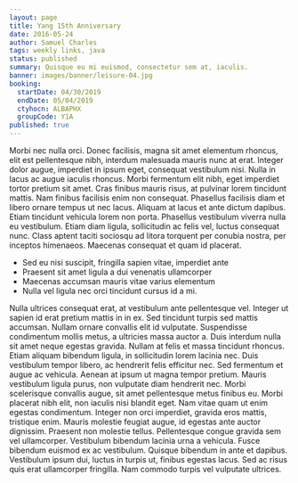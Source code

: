 ```yaml
---
layout: page
title: Yang 15th Anniversary
date: 2016-05-24
author: Samuel Charles
tags: weekly links, java
status: published
summary: Quisque eu mi euismod, consectetur sem at, iaculis.
banner: images/banner/leisure-04.jpg
booking:
  startDate: 04/30/2019
  endDate: 05/04/2019
  ctyhocn: ALBAPHX
  groupCode: Y1A
published: true
---
```

Morbi nec nulla orci. Donec facilisis, magna sit amet elementum rhoncus, elit est pellentesque nibh, interdum malesuada mauris nunc at erat. Integer dolor augue, imperdiet in ipsum eget, consequat vestibulum nisi. Nulla in lacus ac augue iaculis rhoncus. Morbi fermentum elit nibh, eget imperdiet tortor pretium sit amet. Cras finibus mauris risus, at pulvinar lorem tincidunt mattis. Nam finibus facilisis enim non consequat. Phasellus facilisis diam et libero ornare tempus ut nec lacus. Aliquam at lacus et ante dictum dapibus. Etiam tincidunt vehicula lorem non porta. Phasellus vestibulum viverra nulla eu vestibulum. Etiam diam ligula, sollicitudin ac felis vel, luctus consequat nunc. Class aptent taciti sociosqu ad litora torquent per conubia nostra, per inceptos himenaeos. Maecenas consequat et quam id placerat.

* Sed eu nisi suscipit, fringilla sapien vitae, imperdiet ante
* Praesent sit amet ligula a dui venenatis ullamcorper
* Maecenas accumsan mauris vitae varius elementum
* Nulla vel ligula nec orci tincidunt cursus id a mi.

Nulla ultrices consequat erat, at vestibulum ante pellentesque vel. Integer ut sapien id erat pretium mattis in in ex. Sed tincidunt turpis sed mattis accumsan. Nullam ornare convallis elit id vulputate. Suspendisse condimentum mollis metus, a ultricies massa auctor a. Duis interdum nulla sit amet neque egestas gravida. Nullam at felis et massa tincidunt rhoncus. Etiam aliquam bibendum ligula, in sollicitudin lorem lacinia nec. Duis vestibulum tempor libero, ac hendrerit felis efficitur nec. Sed fermentum et augue ac vehicula. Aenean at ipsum ut magna tempor pretium.
Mauris vestibulum ligula purus, non vulputate diam hendrerit nec. Morbi scelerisque convallis augue, sit amet pellentesque metus finibus eu. Morbi placerat nibh elit, non iaculis nisi blandit eget. Nam vitae quam ut enim egestas condimentum. Integer non orci imperdiet, gravida eros mattis, tristique enim. Mauris molestie feugiat augue, id egestas ante auctor dignissim. Praesent non molestie tellus. Pellentesque congue gravida sem vel ullamcorper. Vestibulum bibendum lacinia urna a vehicula. Fusce bibendum euismod ex ac vestibulum. Quisque bibendum in ante et dapibus. Vestibulum ipsum dui, luctus in turpis ut, finibus egestas lacus. Sed ac risus quis erat ullamcorper fringilla. Nam commodo turpis vel vulputate ultrices.
